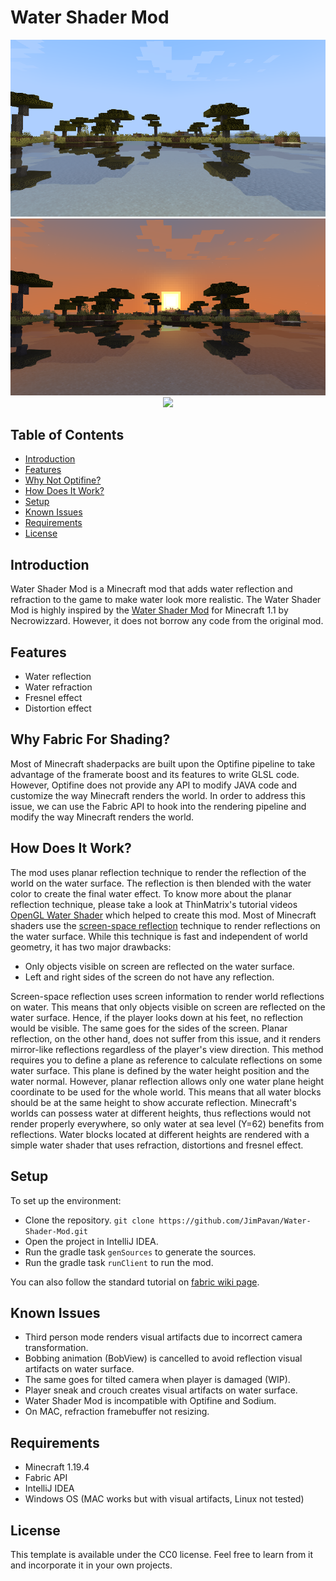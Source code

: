 # Water Shader Mod

<div style="text-align:center"><img src="pics/sunrise.png"/></div>
<div style="text-align:center"><img src="pics/sunset.png"/></div>
<div style="text-align:center"><img src="pics/vid.gif"/></div>

## Table of Contents
- [Introduction](#introduction)
- [Features](#features)
- [Why Not Optifine?](#why-not-optifine)
- [How Does It Work?](#how-does-it-work)
- [Setup](#setup)
- [Known Issues](#known-issues)
- [Requirements](#requirements)
- [License](#license)

## Introduction
Water Shader Mod is a Minecraft mod that adds water reflection and refraction to the game to make water look more realistic.
The Water Shader Mod is highly inspired by the [Water Shader Mod](https://minecraft.fr/1-1-water-shaders/) for Minecraft 1.1 by Necrowizzard.
However, it does not borrow any code from the original mod.

## Features
- Water reflection
- Water refraction
- Fresnel effect
- Distortion effect

## Why Fabric For Shading?
Most of Minecraft shaderpacks are built upon the Optifine pipeline to take advantage of the framerate boost and its features to write GLSL code.
However, Optifine does not provide any API to modify JAVA code and customize the way Minecraft renders the world.
In order to address this issue, we can use the Fabric API to hook into the rendering pipeline and modify the way Minecraft renders the world.

## How Does It Work?
The mod uses planar reflection technique to render the reflection of the world on the water surface. The reflection is then blended with the water color to create the final water effect.
To know more about the planar reflection technique, please take a look at ThinMatrix's tutorial videos [OpenGL Water Shader](https://www.youtube.com/watch?v=HusvGeEDU_U&ab_channel=ThinMatrix) which helped to create this mod.
Most of Minecraft shaders use the [screen-space reflection](https://en.wikipedia.org/wiki/Screen_space_reflection) technique to render reflections on the water surface.
While this technique is fast and independent of world geometry, it has two major drawbacks:
- Only objects visible on screen are reflected on the water surface.
- Left and right sides of the screen do not have any reflection.

Screen-space reflection uses screen information to render world reflections on water. This means that only objects visible on screen are reflected on the water surface.
Hence, if the player looks down at his feet, no reflection would be visible. The same goes for the sides of the screen.
Planar reflection, on the other hand, does not suffer from this issue, and it renders mirror-like reflections regardless of the player's view direction.
This method requires you to define a plane as reference to calculate reflections on some water surface. This plane is defined by the water height position and the water normal. 
However, planar reflection allows only one water plane height coordinate to be used for the whole world. This means that all water blocks should be at the same height to show accurate reflection.
Minecraft's worlds can possess water at different heights, thus reflections would not render properly everywhere, so only water at sea level (Y=62) benefits from reflections.
Water blocks located at different heights are rendered with a simple water shader that uses refraction, distortions and fresnel effect.

## Setup
To set up the environment:
- Clone the repository.
```git clone https://github.com/JimPavan/Water-Shader-Mod.git```
- Open the project in IntelliJ IDEA.
- Run the gradle task `genSources` to generate the sources.
- Run the gradle task `runClient` to run the mod.

You can also follow the standard tutorial on [fabric wiki page](https://fabricmc.net/wiki/tutorial:setup).

## Known Issues
- Third person mode renders visual artifacts due to incorrect camera transformation.
- Bobbing animation (BobView) is cancelled to avoid reflection visual artifacts on water surface.
- The same goes for tilted camera when player is damaged (WIP).
- Player sneak and crouch creates visual artifacts on water surface.
- Water Shader Mod is incompatible with Optifine and Sodium.
- On MAC, refraction framebuffer not resizing.

## Requirements
 - Minecraft 1.19.4
 - Fabric API
 - IntelliJ IDEA
 - Windows OS (MAC works but with visual artifacts, Linux not tested)

## License
This template is available under the CC0 license. Feel free to learn from it and incorporate it in your own projects.
